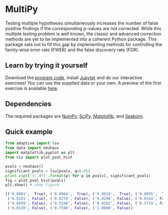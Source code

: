 # MultiPy
Testing multiple hypotheses simultaneously increases the number of false 
positive findings if the corresponding p-values are not corrected. While this 
multiple testing problem is well known, the classic and advanced correction 
methods are yet to be implemented into a coherent Python package. This package 
sets out to fill this gap by implementing methods for controlling the 
family-wise error rate (FWER) and the false discovery rate (FDR).

## Learn by trying it yourself

Download the <a href="https://github.com/puolival/multipy/archive/master.zip">
program code</a>, install <a href="https://jupyter.org/">Jupyter</a> and do 
our interactive exercises! You can use the supplied data or your own. A preview 
of the first exercise is available 
<a href="https://github.com/puolival/multipy/blob/master/exercise1.ipynb">here</a>.

## Dependencies

The required packages are 
<a href="http://www.numpy.org/">NumPy</a>,
<a href="https://www.scipy.org/">SciPy</a>,
<a href="https://matplotlib.org/">Matplotlib</a>, and
<a href="https://seaborn.pydata.org">Seaborn</a>.

## Quick example

```python
from adaptive import lsu
from data import neuhaus
import matplotlib.pyplot as plt
from viz import plot_pval_hist

pvals = neuhaus()
significant_pvals = lsu(pvals, q=0.05)
print zip(['{:.4f}'.format(p) for p in pvals], significant_pvals)
fig = plot_pval_hist(pvals)
plt.show() # show figure
```

```python
[('0.0001',  True), ('0.0004',  True), ('0.0019',  True), ('0.0095',  True), 
 ('0.0201', False), ('0.0278', False), ('0.0298', False), ('0.0344', False), 
 ('0.0459', False), ('0.3240', False), ('0.4262', False), ('0.5719', False), 
 ('0.6528', False), ('0.7590', False), ('1.0000', False)]
```
